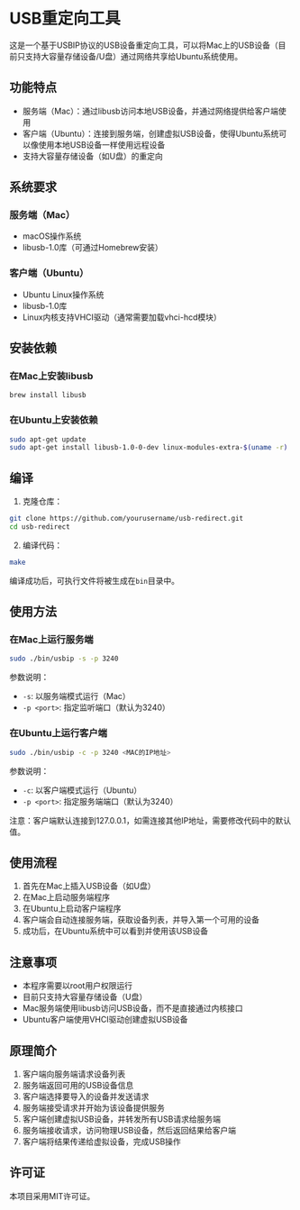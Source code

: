 # USB重定向工具

这是一个基于USBIP协议的USB设备重定向工具，可以将Mac上的USB设备（目前只支持大容量存储设备/U盘）通过网络共享给Ubuntu系统使用。

## 功能特点

- 服务端（Mac）：通过libusb访问本地USB设备，并通过网络提供给客户端使用
- 客户端（Ubuntu）：连接到服务端，创建虚拟USB设备，使得Ubuntu系统可以像使用本地USB设备一样使用远程设备
- 支持大容量存储设备（如U盘）的重定向

## 系统要求

### 服务端（Mac）

- macOS操作系统
- libusb-1.0库（可通过Homebrew安装）

### 客户端（Ubuntu）

- Ubuntu Linux操作系统
- libusb-1.0库
- Linux内核支持VHCI驱动（通常需要加载vhci-hcd模块）

## 安装依赖

### 在Mac上安装libusb

```bash
brew install libusb
```

### 在Ubuntu上安装依赖

```bash
sudo apt-get update
sudo apt-get install libusb-1.0-0-dev linux-modules-extra-$(uname -r)
```

## 编译

1. 克隆仓库：

```bash
git clone https://github.com/yourusername/usb-redirect.git
cd usb-redirect
```

2. 编译代码：

```bash
make
```

编译成功后，可执行文件将被生成在`bin`目录中。

## 使用方法

### 在Mac上运行服务端

```bash
sudo ./bin/usbip -s -p 3240
```

参数说明：
- `-s`: 以服务端模式运行（Mac）
- `-p <port>`: 指定监听端口（默认为3240）

### 在Ubuntu上运行客户端

```bash
sudo ./bin/usbip -c -p 3240 <MAC的IP地址>
```

参数说明：
- `-c`: 以客户端模式运行（Ubuntu）
- `-p <port>`: 指定服务端端口（默认为3240）

注意：客户端默认连接到127.0.0.1，如需连接其他IP地址，需要修改代码中的默认值。

## 使用流程

1. 首先在Mac上插入USB设备（如U盘）
2. 在Mac上启动服务端程序
3. 在Ubuntu上启动客户端程序
4. 客户端会自动连接服务端，获取设备列表，并导入第一个可用的设备
5. 成功后，在Ubuntu系统中可以看到并使用该USB设备

## 注意事项

- 本程序需要以root用户权限运行
- 目前只支持大容量存储设备（U盘）
- Mac服务端使用libusb访问USB设备，而不是直接通过内核接口
- Ubuntu客户端使用VHCI驱动创建虚拟USB设备

## 原理简介

1. 客户端向服务端请求设备列表
2. 服务端返回可用的USB设备信息
3. 客户端选择要导入的设备并发送请求
4. 服务端接受请求并开始为该设备提供服务
5. 客户端创建虚拟USB设备，并转发所有USB请求给服务端
6. 服务端接收请求，访问物理USB设备，然后返回结果给客户端
7. 客户端将结果传递给虚拟设备，完成USB操作

## 许可证

本项目采用MIT许可证。